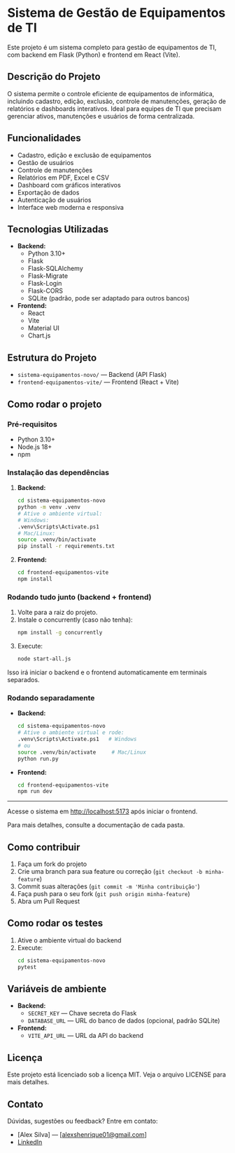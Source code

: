 # Sistema de Gestão de Equipamentos de TI

Este projeto é um sistema completo para gestão de equipamentos de TI, com backend em Flask (Python) e frontend em React (Vite).

## Descrição do Projeto

O sistema permite o controle eficiente de equipamentos de informática, incluindo cadastro, edição, exclusão, controle de manutenções, geração de relatórios e dashboards interativos. Ideal para equipes de TI que precisam gerenciar ativos, manutenções e usuários de forma centralizada.

## Funcionalidades

- Cadastro, edição e exclusão de equipamentos
- Gestão de usuários
- Controle de manutenções
- Relatórios em PDF, Excel e CSV
- Dashboard com gráficos interativos
- Exportação de dados
- Autenticação de usuários
- Interface web moderna e responsiva

## Tecnologias Utilizadas

- **Backend:**
  - Python 3.10+
  - Flask
  - Flask-SQLAlchemy
  - Flask-Migrate
  - Flask-Login
  - Flask-CORS
  - SQLite (padrão, pode ser adaptado para outros bancos)
- **Frontend:**
  - React
  - Vite
  - Material UI
  - Chart.js

## Estrutura do Projeto

- `sistema-equipamentos-novo/` — Backend (API Flask)
- `frontend-equipamentos-vite/` — Frontend (React + Vite)

## Como rodar o projeto

### Pré-requisitos

- Python 3.10+
- Node.js 18+
- npm

### Instalação das dependências

1. **Backend:**
   ```bash
   cd sistema-equipamentos-novo
   python -m venv .venv
   # Ative o ambiente virtual:
   # Windows:
   .venv\Scripts\Activate.ps1
   # Mac/Linux:
   source .venv/bin/activate
   pip install -r requirements.txt
   ```
2. **Frontend:**
   ```bash
   cd frontend-equipamentos-vite
   npm install
   ```

### Rodando tudo junto (backend + frontend)

1. Volte para a raiz do projeto.
2. Instale o concurrently (caso não tenha):
   ```bash
   npm install -g concurrently
   ```
3. Execute:
   ```bash
   node start-all.js
   ```

Isso irá iniciar o backend e o frontend automaticamente em terminais separados.

### Rodando separadamente

- **Backend:**
  ```bash
  cd sistema-equipamentos-novo
  # Ative o ambiente virtual e rode:
  .venv\Scripts\Activate.ps1   # Windows
  # ou
  source .venv/bin/activate     # Mac/Linux
  python run.py
  ```
- **Frontend:**
  ```bash
  cd frontend-equipamentos-vite
  npm run dev
  ```

---

Acesse o sistema em [http://localhost:5173](http://localhost:5173) após iniciar o frontend.

Para mais detalhes, consulte a documentação de cada pasta.

## Como contribuir

1. Faça um fork do projeto
2. Crie uma branch para sua feature ou correção (`git checkout -b minha-feature`)
3. Commit suas alterações (`git commit -m 'Minha contribuição'`)
4. Faça push para o seu fork (`git push origin minha-feature`)
5. Abra um Pull Request

## Como rodar os testes

1. Ative o ambiente virtual do backend
2. Execute:
   ```bash
   cd sistema-equipamentos-novo
   pytest
   ```

## Variáveis de ambiente

- **Backend:**
  - `SECRET_KEY` — Chave secreta do Flask
  - `DATABASE_URL` — URL do banco de dados (opcional, padrão SQLite)
- **Frontend:**
  - `VITE_API_URL` — URL da API do backend

## Licença

Este projeto está licenciado sob a licença MIT. Veja o arquivo LICENSE para mais detalhes.

## Contato

Dúvidas, sugestões ou feedback? Entre em contato:
- [Alex Silva] — [alexshenrique01@gmail.com]
- [LinkedIn](https://www.linkedin.com/alexshenrique) 

